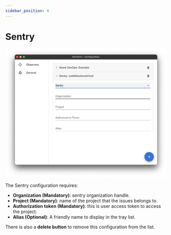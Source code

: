 ```yaml
---
sidebar_position: 4
---
```


# Sentry

![Sentry](./img/sentry.png)

The Sentry configuration requires:
- **Organization (Mandatory)**: sentry organization handle.
- **Project (Mandatory)**: name of the project that the issues belongs to.
- **Authorization token (Mandatory)**: this is user access token to access the project.
- **Alias (Optional)**: A friendly name to display in the tray list.

There is also a **delete button** to remove this configuration from the list.